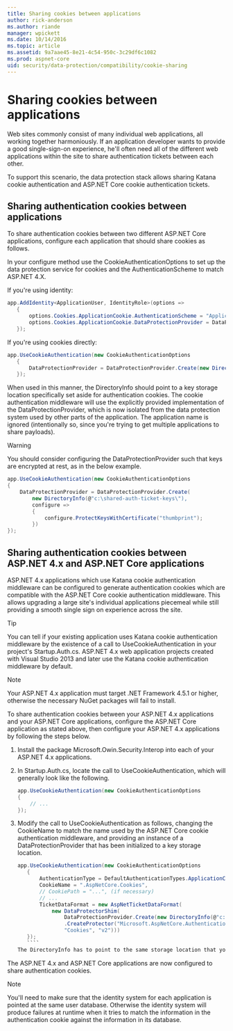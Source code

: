 ```yaml
---
title: Sharing cookies between applications
author: rick-anderson
ms.author: riande
manager: wpickett
ms.date: 10/14/2016
ms.topic: article
ms.assetid: 9a7aae45-8e21-4c54-950c-3c29df6c1082
ms.prod: aspnet-core
uid: security/data-protection/compatibility/cookie-sharing
---
```

# Sharing cookies between applications

Web sites commonly consist of many individual web applications, all working together harmoniously. If an application developer wants to provide a good single-sign-on experience, he'll often need all of the different web applications within the site to share authentication tickets between each other.

To support this scenario, the data protection stack allows sharing Katana cookie authentication and ASP.NET Core cookie authentication tickets.

## Sharing authentication cookies between applications

To share authentication cookies between two different ASP.NET Core applications, configure each application that should share cookies as follows.

In your configure method use the CookieAuthenticationOptions to set up the data protection service for cookies and the AuthenticationScheme to match ASP.NET 4.X.

If you're using identity:

````csharp
app.AddIdentity<ApplicationUser, IdentityRole>(options =>
   {
       options.Cookies.ApplicationCookie.AuthenticationScheme = "ApplicationCookie";
       options.Cookies.ApplicationCookie.DataProtectionProvider = DataProtectionProvider.Create(new DirectoryInfo(@"c:\shared-auth-ticket-keys\"));
   });
   ````

If you're using cookies directly:

````csharp
app.UseCookieAuthentication(new CookieAuthenticationOptions
   {
       DataProtectionProvider = DataProtectionProvider.Create(new DirectoryInfo(@"c:\shared-auth-ticket-keys\"))
   });
   ````

When used in this manner, the DirectoryInfo should point to a key storage location specifically set aside for authentication cookies. The cookie authentication middleware will use the explicitly provided implementation of the DataProtectionProvider, which is now isolated from the data protection system used by other parts of the application. The application name is ignored (intentionally so, since you're trying to get multiple applications to share payloads).

>[!WARNING]
>You should consider configuring the DataProtectionProvider such that keys are encrypted at rest, as in the below example.
>
>
>  ````csharp
>  app.UseCookieAuthentication(new CookieAuthenticationOptions
>  {
>      DataProtectionProvider = DataProtectionProvider.Create(
>          new DirectoryInfo(@"c:\shared-auth-ticket-keys\"),
>          configure =>
>          {
>              configure.ProtectKeysWithCertificate("thumbprint");
>          })
>  });
>  ````

## Sharing authentication cookies between ASP.NET 4.x and ASP.NET Core applications

ASP.NET 4.x applications which use Katana cookie authentication middleware can be configured to generate authentication cookies which are compatible with the ASP.NET Core cookie authentication middleware. This allows upgrading a large site's individual applications piecemeal while still providing a smooth single sign on experience across the site.

>[!TIP]
> You can tell if your existing application uses Katana cookie authentication middleware by the existence of a call to UseCookieAuthentication in your project's Startup.Auth.cs. ASP.NET 4.x web application projects created with Visual Studio 2013 and later use the Katana cookie authentication middleware by default.

> [!NOTE]
> Your ASP.NET 4.x application must target .NET Framework 4.5.1 or higher, otherwise the necessary NuGet packages will fail to install.

To share authentication cookies between your ASP.NET 4.x applications and your ASP.NET Core applications, configure the ASP.NET Core application as stated above, then configure your ASP.NET 4.x applications by following the steps below.

1. Install the package Microsoft.Owin.Security.Interop into each of your ASP.NET 4.x applications.

2. In Startup.Auth.cs, locate the call to UseCookieAuthentication, which will generally look like the following.


    ````csharp
    app.UseCookieAuthentication(new CookieAuthenticationOptions
    {
        // ...
    });
    ````
    
3. Modify the call to UseCookieAuthentication as follows, changing the CookieName to match the name used by the ASP.NET Core cookie authentication middleware, and providing an instance of a DataProtectionProvider that has been initialized to a key storage location.

    ````csharp
    app.UseCookieAuthentication(new CookieAuthenticationOptions
       {
           AuthenticationType = DefaultAuthenticationTypes.ApplicationCookie,
           CookieName = ".AspNetCore.Cookies",
           // CookiePath = "...", (if necessary)
           // ...
           TicketDataFormat = new AspNetTicketDataFormat(
               new DataProtectorShim(
                   DataProtectionProvider.Create(new DirectoryInfo(@"c:\shared-auth-ticket-keys\"))
                   .CreateProtector("Microsoft.AspNetCore.Authentication.Cookies.CookieAuthenticationMiddleware",
                   "Cookies", "v2")))
       });
       ````
    The DirectoryInfo has to point to the same storage location that you pointed your ASP.NET Core application to and should be configured using the same settings.

The ASP.NET 4.x and ASP.NET Core applications are now configured to share authentication cookies.

> [!NOTE]
> You'll need to make sure that the identity system for each application is pointed at the same user database. Otherwise the identity system will produce failures at runtime when it tries to match the information in the authentication cookie against the information in its database.
